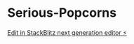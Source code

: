 # Serious-Popcorns

[Edit in StackBlitz next generation editor ⚡️](https://stackblitz.com/~/github.com/SiteSprinkle/Serious-Popcorns)
